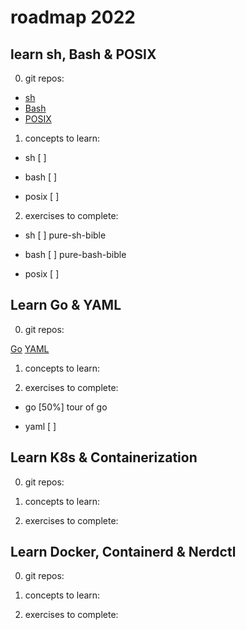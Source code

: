 # roadmap 2022

## learn sh, Bash & POSIX

0. git repos:

- [sh](https://github.com/samjtro/sh)
- [Bash](https://github.com/samjtro/bash)
- [POSIX](https://github.com/samjtro/posix)

1. concepts to learn:

- sh
[ ]

- bash
[ ]

- posix
[ ]

2. exercises to complete:

- sh
[ ] pure-sh-bible

- bash
[ ] pure-bash-bible

- posix
[ ]

## Learn Go & YAML

0. git repos:

[Go](https://github.com/samjtro/go)
[YAML](https://github.com/samjtro/yaml)

1. concepts to learn:

2. exercises to complete:

- go
[50%] tour of go

- yaml
[ ]

## Learn K8s & Containerization

0. git repos:

1. concepts to learn:

2. exercises to complete:

## Learn Docker, Containerd & Nerdctl

0. git repos:

1. concepts to learn:

2. exercises to complete:

